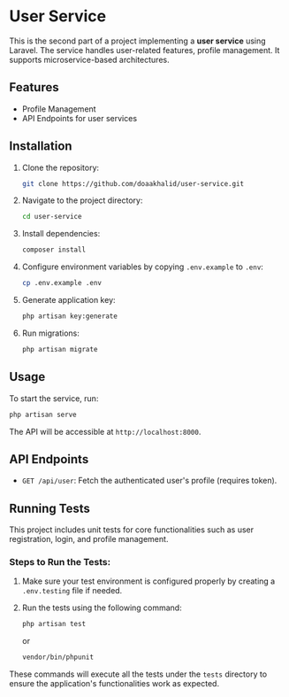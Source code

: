 
# User Service

This is the second part of a project implementing a **user service** using Laravel. The service handles user-related features,  profile management. It supports microservice-based architectures.

## Features

- Profile Management
- API Endpoints for user services

## Installation

1. Clone the repository:
   ```bash
   git clone https://github.com/doaakhalid/user-service.git
   ```
2. Navigate to the project directory:
   ```bash
   cd user-service
   ```
3. Install dependencies:
   ```bash
   composer install
   ```
4. Configure environment variables by copying `.env.example` to `.env`:
   ```bash
   cp .env.example .env
   ```
5. Generate application key:
   ```bash
   php artisan key:generate
   ```
6. Run migrations:
   ```bash
   php artisan migrate
   ```

## Usage

To start the service, run:
```bash
php artisan serve
```

The API will be accessible at `http://localhost:8000`.

## API Endpoints


- `GET /api/user`: Fetch the authenticated user's profile (requires token).

## Running Tests

This project includes unit tests for core functionalities such as user registration, login, and profile management.

### Steps to Run the Tests:

1. Make sure your test environment is configured properly by creating a `.env.testing` file if needed.

2. Run the tests using the following command:
   ```bash
   php artisan test
   ```
   or
   ```bash
   vendor/bin/phpunit
   ```

These commands will execute all the tests under the `tests` directory to ensure the application's functionalities work as expected.
